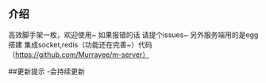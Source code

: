 ## 介绍
高效脚手架一枚，欢迎使用~
如果报错的话 请提个issues~
另外服务端用的是egg搭建  集成socket,redis（功能还在完善~）代码（https://github.com/Murrayee/m-server）

##更新提示
-会持续更新


